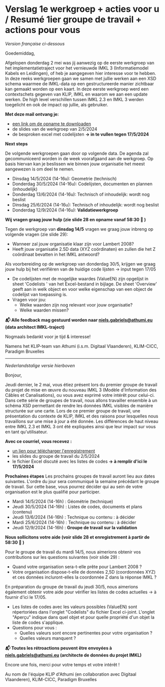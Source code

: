 # Verslag 1e werkgroep + acties voor u / Resumé 1ier groupe de travail + actions pour vous

_Version française ci-dessous_

Goedemiddag,

Afgelopen donderdag 2 mei was jij aanwezig op de eerste werkgroep van het implementatietraject voor het vernieuwde IMKL 3 (Informatiemodel Kabels en Leidingen), of heb je aangegeven hier interesse voor te hebben. In deze reeks werkgroepen gaan we samen met jullie werken aan een XSD schema waarmee de IMKL-data op een gestructureerde manier zichtbaar kan gemaakt worden op een kaart.
In deze eerste werkgroep werd een contextschets gegeven van KLIP, IMKL en waarom we aan een update werken. De high level verschillen tussen IMKL 2.3 en IMKL 3 werden toegelicht en ook de impact op jullie, als gebruiker.

**Met deze mail ontvang je:**

- [een link om de opname te downloaden](https://we.tl/t-L61i4F93yw)
- de slides van de werkgroep van 2/5/2024
- de besproken excel met codelijsten **→ in te vullen tegen 17/5/2024**

**Next steps**

De volgende werkgroepen gaan door op volgende data. De agenda zal gecommuniceerd worden in de week voorafgaand aan de werkgroep. Op basis hiervan kan je beslissen wie binnen jouw organisatie het meest aangewezen is om deel te nemen.
- Dinsdag 14/5/2024 (14-16u): Geometrie (technisch)
- Donderdag 30/5/2024 (14-16u): Codelijsten, documenten en plannen (inhoudelijk)
- Donderdag 13/6/2024 (14-16u): Technisch of inhoudelijk: wordt nog beslist
- Dinsdag 25/6/2024 (14-16u): Technisch of inhoudelijk: wordt nog beslist
- Donderdag 12/9/2024 (14-16u): **Validatiewerkgroep**

**Wij vragen graag jouw hulp (zie slide 28 en opname vanaf 58:30 🎥 )**

Tegen de werkgroep van **dinsdag 14/5** vragen we graag jouw inbreng op volgende vragen (zie slide 29):
- Wanneer zal jouw organisatie klaar zijn voor Lambert 2008?
- Heeft jouw organisatie 2.5D data (XYZ coördinaten) en zullen die het Z coördinaat bevatten in het IMKL antwoord?

Als voorbereiding op de werkgroep van donderdag 30/5, krijgen we graag jouw hulp bij het verifiëren van de huidige code lijsten → input tegen 17/05
- De codelijsten met de mogelijke waardes (ValueEN) zijn opgelijst in sheet 'Codelists ' van het Excel-bestand in bijlage. De sheet 'Overview' geeft aan in welk object en voor welke eigenschap van een object de codelijst van toepassing is.
- Vragen voor jou:
    - Welke waarden zijn nog relevant voor jouw organisatie?
    - Welke waarden missen?

**📬 Alle feedback mag gestuurd worden naar niels.gabriels@athumi.eu (data architect IMKL-traject)**

Nogmaals bedankt voor je tijd & interesse!

Namens het KLIP-team van Athumi (i.s.m. Digitaal Vlaanderen), KLIM-CICC, Paradigm Bruxelles

___
_Nederlandstalige versie hierboven_

Bonjour,

Jeudi dernier, le 2 mai, vous étiez présent lors du premier groupe de travail du projet de mise en œuvre du nouveau IMKL 3 (Modèle d'Information des Câbles et Canalisations), ou vous avez exprimé votre intérêt pour celui-ci. Dans cette série de groupes de travail, nous allons travailler ensemble à un schéma XSD permettant de rendre les données IMKL visibles de manière structurée sur une carte.
Lors de ce premier groupe de travail, une présentation du contexte de KLIP, IMKL et des raisons pour lesquelles nous travaillons sur une mise à jour a été donnée. Les différences de haut niveau entre IMKL 2.3 et IMKL 3 ont été expliquées ainsi que leur impact sur vous en tant qu'utilisateur.

**Avec ce courriel, vous recevez :**
- [un lien pour télécharger l'enregistrement](https://we.tl/t-L61i4F93yw)
- les slides du groupe de travail du 2/5/2024
- le fichier Excel discuté avec les listes de codes **→ à remplir d'ici le 17/5/2024**

**Prochaines étapes**
Les prochains groupes de travail auront lieu aux dates suivantes. L'ordre du jour sera communiqué la semaine précédant le groupe de travail. Sur cette base, vous pourrez décider qui au sein de votre organisation est le plus qualifié pour participer.
- Mardi 14/5/2024 (14-16h) : Géométrie (technique)
- Jeudi 30/5/2024 (14-16h) : Listes de codes, documents et plans (contenu)
- Jeudi 13/6/2024 (14-16h) : Technique ou contenu : à décider
- Mardi 25/6/2024 (14-16h) : Technique ou contenu : à décider
- Jeudi 12/9/2024 (14-16h) : **Groupe de travail sur la validation**

**Nous sollicitons votre aide (voir slide 28 et enregistrement à partir de 58:30 🎥 )**

Pour le groupe de travail du mardi 14/5, nous aimerions obtenir vos contributions sur les questions suivantes (voir slide 29) :
- Quand votre organisation sera-t-elle prête pour Lambert 2008 ?
- Votre organisation dispose-t-elle de données 2,5D (coordonnées XYZ) et ces données incluront-elles la coordonnée Z dans la réponse IMKL ?

En préparation du groupe de travail du jeudi 30/5, nous aimerions également obtenir votre aide pour vérifier les listes de codes actuelles → à fournir d'ici le 17/05.
- Les listes de codes avec les valeurs possibles (ValueEN) sont répertoriées dans l'onglet "Codelists" du fichier Excel ci-joint. L'onglet "Aperçu" indique dans quel objet et pour quelle propriété d'un objet la liste de codes s'applique.
- Questions pour vous :
    - Quelles valeurs sont encore pertinentes pour votre organisation ?
    - Quelles valeurs manquent ?

**📬 Toutes les rétroactions peuvent être envoyées à niels.gabriels@athumi.eu (architecte de données du projet IMKL)**

Encore une fois, merci pour votre temps et votre intérêt !

Au nom de l'équipe KLIP d'Athumi (en collaboration avec Digitaal Vlaanderen), KLIM-CICC, Paradigm Bruxelles
 
